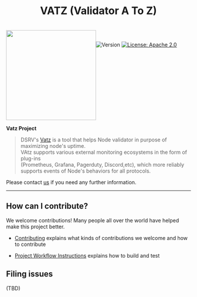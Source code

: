 <h1 align="center"> VATZ (Validator A To Z)</h1>  

<br/>  
<div align="center" style="display:flex;">  
  <img width="245" src="https://user-images.githubusercontent.com/6308023/165422882-2ab14b87-7370-4e3a-9a01-94b545a26316.png">
  <p> 
    <br>
    <img alt="Version"  src="https://img.shields.io/badge/version-0.0.1-blue.svg?cacheSeconds=2592000"  />    
    <a href="https://www.apache.org/licenses/LICENSE-2.0"  target="_blank"><img alt="License: Apache 2.0"  src="https://img.shields.io/badge/License-Apache 2.0-yellow.svg" /></a> 
  </p> 
</div>    

**Vatz Project**

> DSRV's [Vatz](https://github.com/dsrvlabs/vatz)
is a tool that helps Node validator in purpose of maximizing node's uptime.   
> VAtz supports various external monitoring ecosystems in the form of plug-ins   
> (Prometheus, Grafana, Pagerduty, Discord,etc), which more reliably supports events of Node's behaviors for all protocols.


Please contact [us](mailto:validator@dsrvlabs.com) if you need any further information.

---

## How can I contribute?

We welcome contributions! Many people all over the world have helped make this project better.
* [Contributing](docs/contributing.md) explains what kinds of contributions we welcome and how to contribute
- [Project Workflow Instructions](docs/workflow.md) explains how to build and test


## Filing issues
(TBD)
